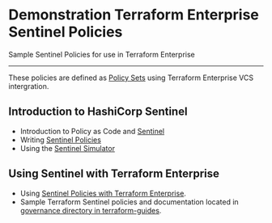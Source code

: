 # Demonstration Terraform Enterprise Sentinel Policies

Sample Sentinel Policies for use in Terraform Enterprise

---

These policies are defined as [Policy Sets](https://www.terraform.io/docs/enterprise/sentinel/manage-policies.html) using Terraform Enterprise VCS intergration.

## Introduction to HashiCorp Sentinel

- Introduction to Policy as Code and [Sentinel](https://docs.hashicorp.com/sentinel/concepts/policy-as-code)
- Writing [Sentinel Policies](https://docs.hashicorp.com/sentinel/writing/)
- Using the [Sentinel Simulator](https://docs.hashicorp.com/sentinel/commands/)

## Using Sentinel with Terraform Enterprise

- Using [Sentinel Policies with Terraform Enterprise](https://www.terraform.io/docs/enterprise/sentinel/index.html).
- Sample Terraform Sentinel policies and documentation located in [governance directory in terraform-guides](https://github.com/hashicorp/terraform-guides/tree/master/governance/second-generation).
